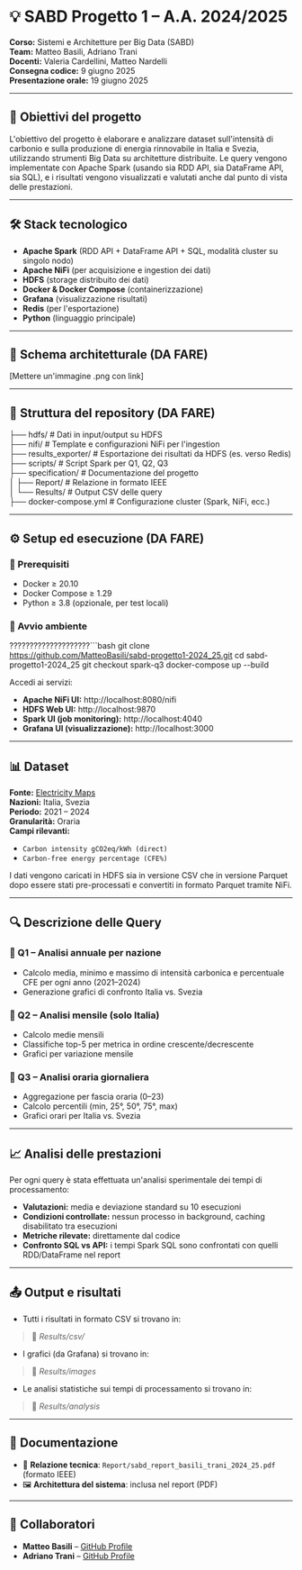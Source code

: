 # 💡 SABD Progetto 1 – A.A. 2024/2025

**Corso:** Sistemi e Architetture per Big Data (SABD)  
**Team:** Matteo Basili, Adriano Trani  
**Docenti:** Valeria Cardellini, Matteo Nardelli  
**Consegna codice:** 9 giugno 2025  
**Presentazione orale:** 19 giugno 2025

---

## 📌 Obiettivi del progetto

L'obiettivo del progetto è elaborare e analizzare dataset sull'intensità di carbonio e sulla produzione di energia rinnovabile in Italia e Svezia, utilizzando strumenti Big Data su architetture distribuite. Le query vengono implementate con Apache Spark (usando sia RDD API, sia DataFrame API, sia SQL), e i risultati vengono visualizzati e valutati anche dal punto di vista delle prestazioni.

---

## 🛠️ Stack tecnologico

- **Apache Spark** (RDD API + DataFrame API + SQL, modalità cluster su singolo nodo)
- **Apache NiFi** (per acquisizione e ingestion dei dati)
- **HDFS** (storage distribuito dei dati)
- **Docker & Docker Compose** (containerizzazione)
- **Grafana** (visualizzazione risultati)
- **Redis** (per l'esportazione)
- **Python** (linguaggio principale)

---

## 🧱 Schema architetturale (DA FARE)

[Mettere un'immagine .png con link]

---

## 📁 Struttura del repository (DA FARE)

├── hdfs/ # Dati in input/output su HDFS  
├── nifi/ # Template e configurazioni NiFi per l'ingestion  
├── results_exporter/ # Esportazione dei risultati da HDFS (es. verso Redis)  
├── scripts/ # Script Spark per Q1, Q2, Q3  
├── specification/ # Documentazione del progetto  
│ ├── Report/ # Relazione in formato IEEE  
│ └── Results/ # Output CSV delle query  
├── docker-compose.yml # Configurazione cluster (Spark, NiFi, ecc.)

---

## ⚙️ Setup ed esecuzione (DA FARE)

### 🔧 Prerequisiti

- Docker ≥ 20.10  
- Docker Compose ≥ 1.29  
- Python ≥ 3.8 (opzionale, per test locali)

### 🚀 Avvio ambiente

????????????????????```bash
git clone https://github.com/MatteoBasili/sabd-progetto1-2024_25.git
cd sabd-progetto1-2024_25
git checkout spark-q3
docker-compose up --build

Accedi ai servizi:
- **Apache NiFi UI:** http://localhost:8080/nifi
- **HDFS Web UI:** http://localhost:9870
- **Spark UI (job monitoring):** http://localhost:4040
- **Grafana UI (visualizzazione):** http://localhost:3000

---

## 📊 Dataset
**Fonte:** [Electricity Maps](https://app.electricitymaps.com/)  
**Nazioni:** Italia, Svezia  
**Periodo:** 2021 – 2024  
**Granularità:** Oraria  
**Campi rilevanti:**
- `Carbon intensity gCO2eq/kWh (direct)`
- `Carbon-free energy percentage (CFE%)`

I dati vengono caricati in HDFS sia in versione CSV che in versione Parquet dopo essere stati pre-processati e convertiti in formato Parquet tramite NiFi.

---

## 🔍 Descrizione delle Query
### 🔹 Q1 – Analisi annuale per nazione

- Calcolo media, minimo e massimo di intensità carbonica e percentuale CFE per ogni anno (2021–2024)
- Generazione grafici di confronto Italia vs. Svezia

### 🔹 Q2 – Analisi mensile (solo Italia)

- Calcolo medie mensili
- Classifiche top-5 per metrica in ordine crescente/decrescente
- Grafici per variazione mensile

### 🔹 Q3 – Analisi oraria giornaliera

- Aggregazione per fascia oraria (0–23)
- Calcolo percentili (min, 25°, 50°, 75°, max)
- Grafici orari per Italia vs. Svezia

---

## 📈 Analisi delle prestazioni
Per ogni query è stata effettuata un'analisi sperimentale dei tempi di processamento:
- **Valutazioni:** media e deviazione standard su 10 esecuzioni
- **Condizioni controllate:** nessun processo in background, caching disabilitato tra esecuzioni
- **Metriche rilevate:** direttamente dal codice
- **Confronto SQL vs API:** i tempi Spark SQL sono confrontati con quelli RDD/DataFrame nel report

---

## 📤 Output e risultati

- Tutti i risultati in formato CSV si trovano in:
> 📂 _Results/csv/_
- I grafici (da Grafana) si trovano in:
> 📂 _Results/images_
- Le analisi statistiche sui tempi di processamento si trovano in:
> 📂 _Results/analysis_

---

## 📑 Documentazione

- 📄 **Relazione tecnica**: `Report/sabd_report_basili_trani_2024_25.pdf` (formato IEEE)
- 🖼️ **Architettura del sistema**: inclusa nel report (PDF)

---

## 🤝 Collaboratori

- **Matteo Basili** – [GitHub Profile](https://github.com/MatteoBasili)
- **Adriano Trani** – [GitHub Profile](https://github.com/AdrianoTrani)

